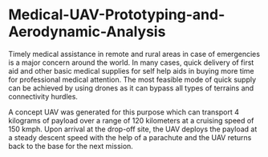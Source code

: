 # Medical-UAV-Prototyping-and-Aerodynamic-Analysis

Timely medical assistance in remote and rural areas in case of emergencies is a major concern around the world. In many cases, quick delivery of first aid and other
basic medical supplies for self help aids in buying more time for professional medical attention. The most feasible mode of quick supply can be achieved by using drones as it can bypass all types of terrains and connectivity hurdles.

A concept UAV was generated for this purpose which can transport 4 kilograms of payload over a range of 120 kilometers at a cruising speed of 150 kmph. Upon arrival
at the drop-off site, the UAV deploys the payload at a steady descent speed with the help of a parachute and the UAV returns back to the base for the next mission.
